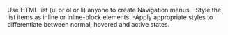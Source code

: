 Use HTML list (ul or ol or li) anyone to create Navigation menus.
-Style the list items as inline or inline-block elements.
-Apply appropriate styles to differentiate between normal, hovered and active states.
